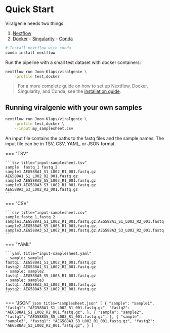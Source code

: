 # Quick Start

Viralgenie needs two things:

 1. [Nextflow](https://www.nextflow.io/)
 2. [Docker](https://www.docker.com/resources/what-container/) - [Singularity](https://docs.sylabs.io/guides/latest/user-guide/introduction.html) - [Conda](https://docs.conda.io/en/latest/)

```bash
# Install nextflow with conda
conda install nextflow
```

Run the pipeline with a small test dataset with docker containers:
```bash
nextflow run Joon-Klaps/viralgenie \
    -profile test,docker
```

> For a more complete guide on how to set up Nextflow, Docker, Singularity, and Conda, see the [installation guide](installation.md).

## Running viralgenie with your own samples

```bash
nextflow run Joon-Klaps/viralgenie \
    -profile test,docker \
    --input my_samplesheet.csv
```

An input file contains the paths to the fastq files and the sample names. The input file can be in TSV, CSV, YAML, or JSON format.

=== "TSV"

    ```tsv title="input-samplesheet.tsv"
    sample	fastq_1	fastq_2
    sample1	AEG588A1_S1_L002_R1_001.fastq.gz	AEG588A1_S1_L002_R2_001.fastq.gz
    sample2	AEG588A5_S5_L003_R1_001.fastq.gz
    sample3	AEG588A3_S3_L002_R1_001.fastq.gz	AEG588A3_S3_L002_R2_001.fastq.gz
    ```

=== "CSV"

    ```csv title="input-samplesheet.csv"
    sample,fastq_1,fastq_2
    sample1,AEG588A1_S1_L002_R1_001.fastq.gz,AEG588A1_S1_L002_R2_001.fastq.gz
    sample2,AEG588A5_S5_L003_R1_001.fastq.gz,
    sample3,AEG588A3_S3_L002_R1_001.fastq.gz,AEG588A3_S3_L002_R2_001.fastq.gz
    ```


=== "YAML"

    ```yaml title="input-samplesheet.yaml"
    - sample: sample1
    fastq1: AEG588A1_S1_L002_R1_001.fastq.gz
    fastq2: AEG588A1_S1_L002_R2_001.fastq.gz
    - sample: sample2
    fastq1: AEG588A5_S5_L003_R1_001.fastq.gz
    - sample: sample3
    fastq1: AEG588A3_S3_L002_R1_001.fastq.gz
    fastq2: AEG588A3_S3_L002_R2_001.fastq.gz
    ```

=== "JSON"
    ```json title="samplesheet.json"
    [
        {
            "sample": "sample1",
            "fastq1": "AEG588A1_S1_L002_R1_001.fastq.gz",
            "fastq2": "AEG588A1_S1_L002_R2_001.fastq.gz",
        },
        {
            "sample": "sample2",
            "fastq1": "AEG588A5_S5_L003_R1_001.fastq.gz",
        },
        {
            "sample": "sample3",
            "fastq1": "AEG588A3_S3_L002_R1_001.fastq.gz",
            "fastq2": "AEG588A3_S3_L002_R2_001.fastq.gz",
        }
    ]
    ```

